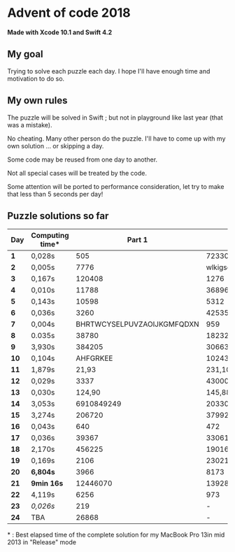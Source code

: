# Advent of code 2018
**Made with Xcode 10.1 and Swift 4.2**

## My goal
Trying to solve each puzzle each day. I hope I'll have enough time and motivation to do so.

## My own rules

The puzzle will be solved in Swift ; but not in playground like last year (that was a mistake).

No cheating. Many other person do the puzzle. I'll have to come up with my own solution ... or skipping a day.

Some code may be reused from one day to another.

Not all special cases will be treated by the code.

Some attention will be ported to performance consideration, let try to make that less than 5 seconds per day!

## Puzzle solutions so far

| Day    | Computing time* | Part 1   | Part 2     |
|--------|-----------------|----------|------------|
| **1**  | 0,028s          | 505      | 72330      |
| **2**  | 0,005s          | 7776     | wlkigsqyfecjqqmnxaktdrhbz |
| **3**  | 0,167s          | 120408   | 1276       |
| **4**  | 0,010s          | 11788    | 36896      |
| **5**  | 0,143s          | 10598    | 5312       |
| **6**  | 0,036s          | 3260     | 42535      |
| **7**  | 0,004s          | BHRTWCYSELPUVZAOIJKGMFQDXN | 959 |
| **8**  | 0.035s          | 38780    | 18232      |
| **9**  | 3,930s          | 384205   | 3066307353 |
| **10** | 0,104s          | AHFGRKEE | 10243      |
| **11** | 1,879s          | 21,93    | 231,108,14 |
| **12** | 0,029s          | 3337     | 4300000000349 |
| **13** | 0,030s          | 124,90   | 145,88     |
| **14** | 3,053s          | 6910849249 | 20330673 |
| **15** | 3,274s          | 206720   | 37992      |
| **16** | 0,043s          | 640      | 472        |
| **17** | 0,036s          | 39367    | 33061      |
| **18** | 2,170s          | 456225   | 190164     |
| **19** | 0,169s          | 2106     | 23021280   |
| **20** | **6,804s**      | 3966     | 8173       |
| **21** | **9min 16s**    | 12446070 | 13928239   |
| **22** | 4,119s          | 6256     | 973        |
| **23** | *0,026s*        | 219      | -          |
| **24** | TBA             | 26868    | -          |

\* : Best elapsed time of the complete solution for my MacBook Pro 13in mid 2013 in "Release" mode

